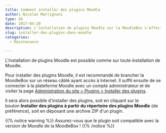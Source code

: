 ```yaml
---
title: Comment installer des plugins Moodle
author: Nicolas Martignoni
type: kb
date: 2017-04-20
description: L'installation de plugins Moodle sur la MoodleBox s'effectue comme sur n'importe quel serveur Moodle
slug: installer-des-plugins-dans-moodle
categories:
  - Maintenance

---
```

L'installation de plugins Moodle est possible comme sur toute installation de Moodle.

Pour installer des plugins Moodle, il est recommandé de brancher la MoodleBox sur un réseau câblé ayant accès à Internet. Il suffit ensuite de se connecter à la plateforme Moodle avec un compte administrateur et de visiter la page [Administration du site > Plugins > Installer des plugins][1].

Il sera alors possible d'installer des plugins, soit en cliquant sur le bouton __Installer des plugins à partir du répertoire des plugins Moodle__ (de préférence), soit en déposant une archive ZIP d'un plugin.

{{% notice warning %}}
Assurez-vous que le plugin soit compatible avec la version de Moodle de la MoodleBox !
{{% /notice %}}

 [1]: http://moodlebox.home/admin/tool/installaddon/index.php

